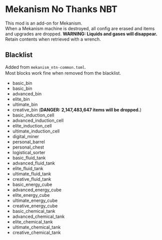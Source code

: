 # Mekanism No Thanks NBT

This mod is an add-on for Mekanism.  
When a Mekanism machine is destroyed, all config are erased and items and upgrades are dropped. **WARNING: Liquids and
gases will disappear.**  
Retain contents when retrieved with a wrench.

## Blacklist
Added from `mekanism_ntn-common.toml`.  
Most blocks work fine when removed from the blacklist.　

* basic_bin
* basic_bin
* advanced_bin
* elite_bin
* ultimate_bin
* creative_bin (**DANGER: 2,147,483,647 items will be dropped.**)
* basic_induction_cell
* advanced_induction_cell
* elite_induction_cell
* ultimate_induction_cell
* digital_miner
* personal_barrel
* personal_chest
* logistical_sorter
* basic_fluid_tank
* advanced_fluid_tank
* elite_fluid_tank
* ultimate_fluid_tank
* creative_fluid_tank
* basic_energy_cube
* advanced_energy_cube
* elite_energy_cube
* ultimate_energy_cube
* creative_energy_cube
* basic_chemical_tank
* advanced_chemical_tank
* elite_chemical_tank
* ultimate_chemical_tank
* creative_chemical_tank
